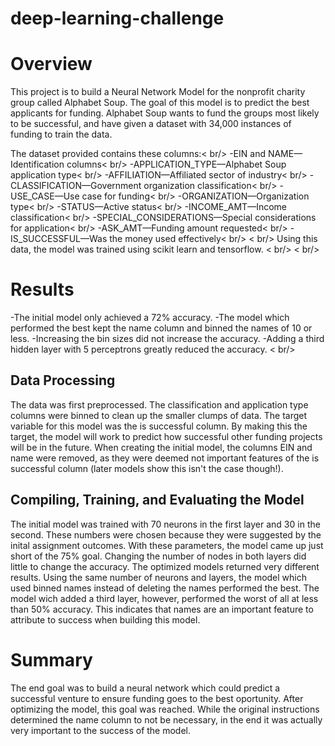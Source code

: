 # deep-learning-challenge

# Overview

This project is to build a Neural Network Model for the nonprofit charity group called Alphabet Soup. The goal of this model is to predict the best applicants for funding. Alphabet Soup wants to fund the groups most likely to be successful, and have given a dataset with 34,000 instances of funding to train the data. 

The dataset provided contains these columns:< br/>
-EIN and NAME—Identification columns< br/>
-APPLICATION_TYPE—Alphabet Soup application type< br/>
-AFFILIATION—Affiliated sector of industry< br/>
-CLASSIFICATION—Government organization classification< br/>
-USE_CASE—Use case for funding< br/>
-ORGANIZATION—Organization type< br/>
-STATUS—Active status< br/>
-INCOME_AMT—Income classification< br/>
-SPECIAL_CONSIDERATIONS—Special considerations for application< br/>
-ASK_AMT—Funding amount requested< br/>
-IS_SUCCESSFUL—Was the money used effectively< br/>
< br/>
Using this data, the model was trained using scikit learn and tensorflow. < br/>
< br/>
# Results
-The initial model only achieved a 72% accuracy. 
-The model which performed the best kept the name column and binned the names of 10 or less. 
-Increasing the bin sizes did not increase the accuracy.
-Adding a third hidden layer with 5 perceptrons greatly reduced the accuracy.
< br/>
## Data Processing
The data was first preprocessed. The classification and application type columns were binned to clean up the smaller clumps of data. The target variable for this model was the is successful column. By making this the target, the model will work to predict how successful other funding projects will be in the future. When creating the initial model, the columns EIN and name were removed, as they were deemed not important features of the is successful column (later models show this isn't the case though!). 

## Compiling, Training, and Evaluating the Model
The initial model was trained with 70 neurons in the first layer and 30 in the second. These numbers were chosen because they were suggested by the inital assignment outcomes. With these parameters, the model came up just short of the 75% goal. Changing the number of nodes in both layers did little to change the accuracy.
The optimized models returned very different results. Using the same number of neurons and layers, the model which used binned names instead of deleting the names performed the best. The model wich added a third layer, however, performed the worst of all at less than 50% accuracy. This indicates that names are an important feature to attribute to success when building this model.

# Summary
The end goal was to build a neural network which could predict a successful venture to ensure funding goes to the best oportunity. After optimizing the model, this goal was reached. While the original instructions determined the name column to not be necessary, in the end it was actually very important to the success of the model. 
